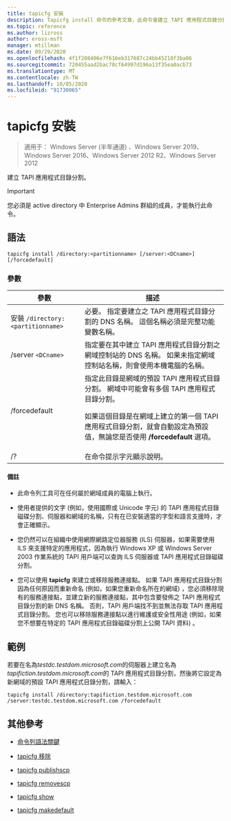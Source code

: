 ```yaml
---
title: tapicfg 安裝
description: Tapicfg install 命令的參考文章，此命令會建立 TAPI 應用程式目錄分割。
ms.topic: reference
ms.author: lizross
author: eross-msft
manager: mtillman
ms.date: 09/29/2020
ms.openlocfilehash: 4f1f208406e7f616eb317687c24bb45218f3ba06
ms.sourcegitcommit: 720455aad2bac78cf64997d196a13f35ea0acb73
ms.translationtype: MT
ms.contentlocale: zh-TW
ms.lasthandoff: 10/05/2020
ms.locfileid: "91730065"
---
```

# <a name="tapicfg-install"></a>tapicfg 安裝

> 適用于： Windows Server (半年通道) 、Windows Server 2019、Windows Server 2016、Windows Server 2012 R2、Windows Server 2012

建立 TAPI 應用程式目錄分割。

> [!IMPORTANT]
> 您必須是 active directory 中 Enterprise Admins 群組的成員，才能執行此命令。

## <a name="syntax"></a>語法

```
tapicfg install /directory:<partitionname> [/server:<DCname>] [/forcedefault]
```

### <a name="parameters"></a>參數

| 參數 | 描述 |
|--|--|
| 安裝 `/directory:<partitionname>` | 必要。 指定要建立之 TAPI 應用程式目錄分割的 DNS 名稱。 這個名稱必須是完整功能變數名稱。 |
| /server `<DCname>` | 指定要在其中建立 TAPI 應用程式目錄分割之網域控制站的 DNS 名稱。 如果未指定網域控制站名稱，則會使用本機電腦的名稱。 |
| /forcedefault | 指定此目錄是網域的預設 TAPI 應用程式目錄分割。 網域中可能會有多個 TAPI 應用程式目錄分割。<p>如果這個目錄是在網域上建立的第一個 TAPI 應用程式目錄分割，就會自動設定為預設值，無論您是否使用 **/forcedefault** 選項。 |
| /? | 在命令提示字元顯示說明。 |

#### <a name="remarks"></a>備註

- 此命令列工具可在任何屬於網域成員的電腦上執行。

- 使用者提供的文字 (例如，使用國際或 Unicode 字元) 的 TAPI 應用程式目錄磁碟分割、伺服器和網域的名稱，只有在已安裝適當的字型和語言支援時，才會正確顯示。

- 您仍然可以在組織中使用網際網路定位器服務 (ILS) 伺服器，如果需要使用 ILS 來支援特定的應用程式，因為執行 Windows XP 或 Windows Server 2003 作業系統的 TAPI 用戶端可以查詢 ILS 伺服器或 TAPI 應用程式目錄磁碟分割。

- 您可以使用 **tapicfg** 來建立或移除服務連接點。 如果 TAPI 應用程式目錄分割因為任何原因而重新命名 (例如，如果您重新命名所在的網域) ，您必須移除現有的服務連接點，並建立新的服務連接點，其中包含要發佈之 TAPI 應用程式目錄分割的新 DNS 名稱。 否則，TAPI 用戶端找不到並無法存取 TAPI 應用程式目錄分割。 您也可以移除服務連接點以進行維護或安全性用途 (例如，如果您不想要在特定的 TAPI 應用程式目錄磁碟分割上公開 TAPI 資料) 。

## <a name="examples"></a>範例

若要在名為*testdc.testdom.microsoft.com*的伺服器上建立名為*tapifiction.testdom.microsoft.com*的 TAPI 應用程式目錄分割，然後將它設定為新網域的預設 TAPI 應用程式目錄分割，請輸入：

```
tapicfg install /directory:tapifiction.testdom.microsoft.com /server:testdc.testdom.microsoft.com /forcedefault
```

## <a name="additional-references"></a>其他參考

- [命令列語法關鍵](command-line-syntax-key.md)

- [tapicfg 移除](tapicfg-remove.md)

- [tapicfg publishscp](tapicfg-publishscp.md)

- [tapicfg removescp](tapicfg-removescp.md)

- [tapicfg show](tapicfg-show.md)

- [tapicfg makedefault](tapicfg-makedefault.md)